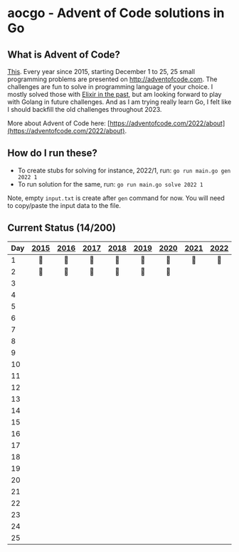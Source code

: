 # aocgo - Advent of Code solutions in Go

## What is Advent of Code?

[This](https://adventofcode.com). Every year since 2015, starting December 1 to 25, 25 small programming problems are presented on http://adventofcode.com. The challenges are fun to solve in programming language of your choice. I mostly solved those with [Elixir in the past](https://github.com/code-shoily/advent_of_code), but am looking forward to play with Golang in future challenges. And as I am trying really learn Go, I felt like I should backfill the old challenges throughout 2023. 

More about Advent of Code here: [https://adventofcode.com/2022/about](https://adventofcode.com/2022/about).

## How do I run these?
* To create stubs for solving for instance, 2022/1, run: `go run main.go gen 2022 1`
* To run solution for the same, run: `go run main.go solve 2022 1`

Note, empty `input.txt` is create after `gen` command for now. You will need to copy/paste the input data to the file.

## Current Status (14/200)

| Day | [2015](2015/) | [2016](2016/) | [2017](2017/) | [2018](year18/) | [2019](2019/) | [2020](year20/) | [2021](2021/) | [2022](2022/) |
|---|:-:|:-:|:-:|:-:|:-:|:-:|:-:|:-:|
|1| :1st_place_medal: | :1st_place_medal: |:1st_place_medal: |:1st_place_medal: | :1st_place_medal:|:1st_place_medal: |:1st_place_medal: |:1st_place_medal: |
|2| :1st_place_medal: |:1st_place_medal: | :1st_place_medal: | :1st_place_medal: | :1st_place_medal: |:1st_place_medal: | | |
|3| | | | | | | | |
|4| | | | | | | | |
|5| | | | | | | | |
|6| | | | | | | | |
|7| | | | | | | | |
|8| | | | | | | | |
|9| | | | | | | | |
|10| | | | | | | | |
|11| | | | | | | | |
|12| | | | | | | | |
|13| | | | | | | | |
|14| | | | | | | | |
|15| | | | | | | | |
|16| | | | | | | | |
|17| | | | | | | | |
|18| | | | | | | | |
|19| | | | | | | | |
|20| | | | | | | | |
|21| | | | | | | | |
|22| | | | | | | | |
|23| | | | | | | | |
|24| | | | | | | | |
|25| | | | | | | | |
